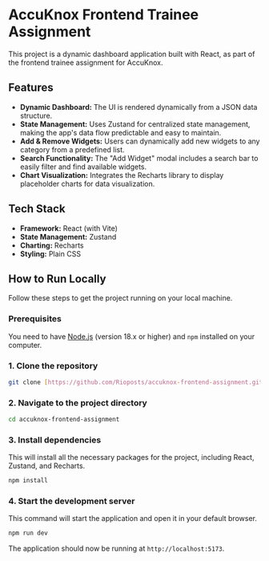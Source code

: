 # AccuKnox Frontend Trainee Assignment

This project is a dynamic dashboard application built with React, as part of the frontend trainee assignment for AccuKnox.

## Features

* **Dynamic Dashboard:** The UI is rendered dynamically from a JSON data structure.
* **State Management:** Uses Zustand for centralized state management, making the app's data flow predictable and easy to maintain.
* **Add & Remove Widgets:** Users can dynamically add new widgets to any category from a predefined list.
* **Search Functionality:** The "Add Widget" modal includes a search bar to easily filter and find available widgets.
* **Chart Visualization:** Integrates the Recharts library to display placeholder charts for data visualization.

## Tech Stack

* **Framework:** React (with Vite)
* **State Management:** Zustand
* **Charting:** Recharts
* **Styling:** Plain CSS

## How to Run Locally

Follow these steps to get the project running on your local machine.

### Prerequisites

You need to have [Node.js](https://nodejs.org/) (version 18.x or higher) and `npm` installed on your computer.

### 1. Clone the repository

```bash
git clone [https://github.com/Rioposts/accuknox-frontend-assignment.git](https://github.com/Rioposts/accuknox-frontend-assignment.git)
```

### 2. Navigate to the project directory

```bash
cd accuknox-frontend-assignment
```

### 3. Install dependencies

This will install all the necessary packages for the project, including React, Zustand, and Recharts.

```bash
npm install
```

### 4. Start the development server

This command will start the application and open it in your default browser.

```bash
npm run dev
```

The application should now be running at `http://localhost:5173`.